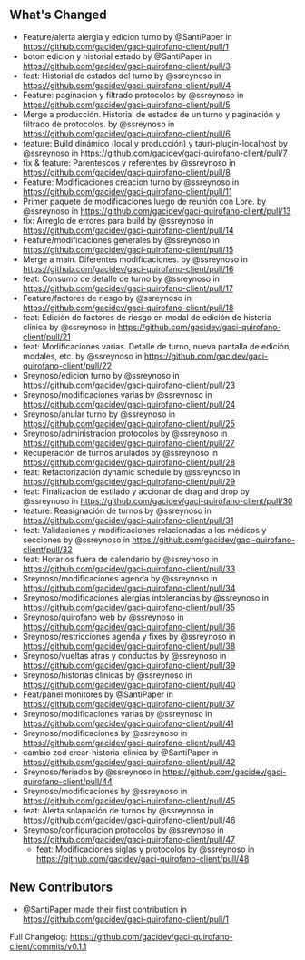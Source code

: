 ## What's Changed

-   Feature/alerta alergia y edicion turno by @SantiPaper in https://github.com/gacidev/gaci-quirofano-client/pull/1
-   boton edicion y historial estado by @SantiPaper in https://github.com/gacidev/gaci-quirofano-client/pull/3
-   feat: Historial de estados del turno by @ssreynoso in https://github.com/gacidev/gaci-quirofano-client/pull/4
-   Feature: paginacion y filtrado protocolos by @ssreynoso in https://github.com/gacidev/gaci-quirofano-client/pull/5
-   Merge a producción. Historial de estados de un turno y paginación y filtrado de protocolos. by @ssreynoso in https://github.com/gacidev/gaci-quirofano-client/pull/6
-   feature: Build dinámico (local y producción) y tauri-plugin-localhost by @ssreynoso in https://github.com/gacidev/gaci-quirofano-client/pull/7
-   fix & feature: Parentescos y referentes by @ssreynoso in https://github.com/gacidev/gaci-quirofano-client/pull/8
-   Feature: Modificaciones creacion turno by @ssreynoso in https://github.com/gacidev/gaci-quirofano-client/pull/11
-   Primer paquete de modificaciones luego de reunión con Lore. by @ssreynoso in https://github.com/gacidev/gaci-quirofano-client/pull/13
-   fix: Arreglo de errores para build by @ssreynoso in https://github.com/gacidev/gaci-quirofano-client/pull/14
-   Feature/modificaciones generales by @ssreynoso in https://github.com/gacidev/gaci-quirofano-client/pull/15
-   Merge a main. Diferentes modificaciones. by @ssreynoso in https://github.com/gacidev/gaci-quirofano-client/pull/16
-   feat: Consumo de detalle de turno by @ssreynoso in https://github.com/gacidev/gaci-quirofano-client/pull/17
-   Feature/factores de riesgo by @ssreynoso in https://github.com/gacidev/gaci-quirofano-client/pull/18
-   feat: Edición de factores de riesgo en modal de edición de historia clínica by @ssreynoso in https://github.com/gacidev/gaci-quirofano-client/pull/21
-   feat: Modificaciones varias. Detalle de turno, nueva pantalla de edición, modales, etc. by @ssreynoso in https://github.com/gacidev/gaci-quirofano-client/pull/22
-   Sreynoso/edicion turno by @ssreynoso in https://github.com/gacidev/gaci-quirofano-client/pull/23
-   Sreynoso/modificaciones varias by @ssreynoso in https://github.com/gacidev/gaci-quirofano-client/pull/24
-   Sreynoso/anular turno by @ssreynoso in https://github.com/gacidev/gaci-quirofano-client/pull/25
-   Sreynoso/administracion protocolos by @ssreynoso in https://github.com/gacidev/gaci-quirofano-client/pull/27
-   Recuperación de turnos anulados by @ssreynoso in https://github.com/gacidev/gaci-quirofano-client/pull/28
-   feat: Refactorización dynamic schedule by @ssreynoso in https://github.com/gacidev/gaci-quirofano-client/pull/29
-   feat: Finalizacion de estilado y accionar de drag and drop by @ssreynoso in https://github.com/gacidev/gaci-quirofano-client/pull/30
-   feature: Reasignación de turnos by @ssreynoso in https://github.com/gacidev/gaci-quirofano-client/pull/31
-   feat: Validaciones y modificaciones relacionadas a los médicos y secciones by @ssreynoso in https://github.com/gacidev/gaci-quirofano-client/pull/32
-   feat: Horarios fuera de calendario by @ssreynoso in https://github.com/gacidev/gaci-quirofano-client/pull/33
-   Sreynoso/modificaciones agenda by @ssreynoso in https://github.com/gacidev/gaci-quirofano-client/pull/34
-   Sreynoso/modificaciones alergias intolerancias by @ssreynoso in https://github.com/gacidev/gaci-quirofano-client/pull/35
-   Sreynoso/quirofano web by @ssreynoso in https://github.com/gacidev/gaci-quirofano-client/pull/36
-   Sreynoso/restricciones agenda y fixes by @ssreynoso in https://github.com/gacidev/gaci-quirofano-client/pull/38
-   Sreynoso/vueltas atras y conductas by @ssreynoso in https://github.com/gacidev/gaci-quirofano-client/pull/39
-   Sreynoso/historias clinicas by @ssreynoso in https://github.com/gacidev/gaci-quirofano-client/pull/40
-   Feat/panel monitores by @SantiPaper in https://github.com/gacidev/gaci-quirofano-client/pull/37
-   Sreynoso/modificaciones varias by @ssreynoso in https://github.com/gacidev/gaci-quirofano-client/pull/41
-   Sreynoso/modificaciones by @ssreynoso in https://github.com/gacidev/gaci-quirofano-client/pull/43
-   cambio zod crear-historia-clinica by @SantiPaper in https://github.com/gacidev/gaci-quirofano-client/pull/42
-   Sreynoso/feriados by @ssreynoso in https://github.com/gacidev/gaci-quirofano-client/pull/44
-   Sreynoso/modificaciones by @ssreynoso in https://github.com/gacidev/gaci-quirofano-client/pull/45
-   feat: Alerta solapación de turnos by @ssreynoso in https://github.com/gacidev/gaci-quirofano-client/pull/46
-   Sreynoso/configuracion protocolos by @ssreynoso in https://github.com/gacidev/gaci-quirofano-client/pull/47
    -   feat: Modificaciones siglas y protocolos by @ssreynoso in https://github.com/gacidev/gaci-quirofano-client/pull/48

## New Contributors

-   @SantiPaper made their first contribution in https://github.com/gacidev/gaci-quirofano-client/pull/1

Full Changelog: https://github.com/gacidev/gaci-quirofano-client/commits/v0.1.1
